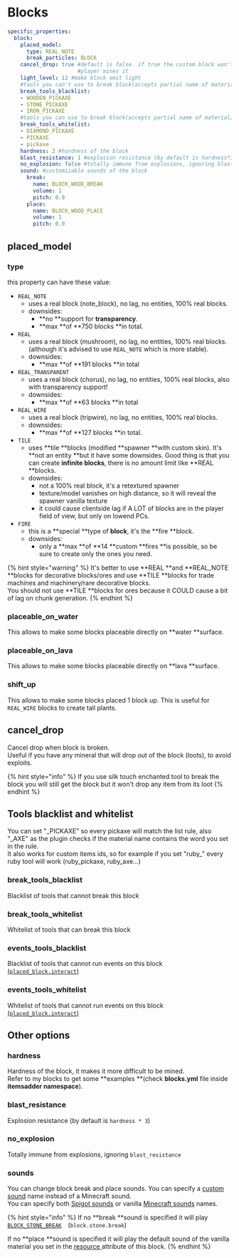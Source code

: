 # Blocks

```yaml
specific_properties:
  block:
    placed_model:
      type: REAL_NOTE
      break_particles: BLOCK
    cancel_drop: true #default is false. if true the custom block won't be dropped when
                      #player mines it
    light_level: 12 #make block emit light
    #tools you can't use to break block(accepts partial name of material/customitem)
    break_tools_blacklist:
    - WOODEN_PICKAXE
    - STONE_PICKAXE
    - IRON_PICKAXE
    #tools you can use to break block(accepts partial name of material/customitem)
    break_tools_whitelist:
    - DIAMOND_PICKAXE
    - PICKAXE
    - pickaxe
    hardness: 2 #hardness of the block
    blast_resistance: 1 #explosion resistance (by default is hardness*3)
    no_explosion: false #totally immune from explosions, ignoring blast_resistance
    sound: #customizable sounds of the block
      break:
        name: BLOCK_WOOD_BREAK
        volume: 1
        pitch: 0.9
      place:
        name: BLOCK_WOOD_PLACE
        volume: 1
        pitch: 0.9
```

## placed\_model&#x20;

### type

this property can have these value:

* `REAL_NOTE`
  * uses a real block (note\_block), no lag, no entities, 100% real blocks.
  * downsides:&#x20;
    * **no **support for **transparency**.&#x20;
    * **max **of **750 blocks **in total.
* `REAL`
  * uses a real block (mushroom), no lag, no entities, 100% real blocks. (although it's advised to use `REAL_NOTE` which is more stable).
  * downsides:&#x20;
    * **max **of **191 blocks **in total
* `REAL_TRANSPARENT`
  * uses a real block (chorus), no lag, no entities, 100% real blocks, also with transparency support!
  * downsides:&#x20;
    * **max **of **63 blocks **in total
* `REAL_WIRE`
  * uses a real block (tripwire), no lag, no entities, 100% real blocks.
  * downsides:&#x20;
    * **max **of **127 blocks **in total.
* `TILE`
  * uses **tile **blocks (modified **spawner **with custom skin). It's **not an entity **but it have some downsides. Good thing is that you can create **infinite blocks**, there is no amount limit like **REAL **blocks.
  * downsides:
    * not a 100% real block, it's a retextured spawner
    * texture/model vanishes on high distance, so it will reveal the spawner vanilla texture
    * it could cause clientside lag if A LOT of blocks are in the player field of view, but only on lowend PCs.
* `FIRE`
  * this is a **special **type of **block**, it's the **fire **block.
  * downsides:&#x20;
    * only a **max **of **14 **custom **fires **is possible, so be sure to create only the ones you need.

{% hint style="warning" %}
It's better to use **REAL **and **REAL\_NOTE **blocks for decorative blocks/ores and use **TILE **blocks for trade machines and machinery/rare decorative blocks.\
You should not use **TILE **blocks for ores because it COULD cause a bit of lag on chunk generation.
{% endhint %}

### placeable\_on\_water

This allows to make some blocks placeable directly on **water **surface.

### **placeable\_on\_lava**

This allows to make some blocks placeable directly on **lava **surface.

### shift\_up

This allows to make some blocks placed 1 block up. This is useful for `REAL_WIRE` blocks to create tall plants.

## cancel\_drop

Cancel drop when block is broken.\
Useful if you have any mineral that will drop out of the block (loots), to avoid exploits.

{% hint style="info" %}
If you use silk touch enchanted tool to break the block you will still get the block but it won't drop any item from its loot&#x20;
{% endhint %}

## Tools blacklist and whitelist

You can set "\_PICKAXE" so every pickaxe will match the list rule, also "\_AXE" as the plugin checks if the material name contains the word you set in the rule.\
It also works for custom items ids, so for example if you set "ruby\_" every ruby tool will work (ruby\_pickaxe, ruby\_axe...)

### break\_tools\_blacklist

Blacklist of tools that cannot break this block

### break\_tools\_whitelist

Whitelist of tools that can break this block

### events\_tools\_blacklist

Blacklist of tools that cannot run events on this block[ (`placed_block.interact`)](../events/#list-of-events)

### events\_tools\_whitelist

Whitelist of tools that cannot run events on this block [(`placed_block.interact`)](../events/#list-of-events)

## Other options

### hardness

Hardness of the block, it makes it more difficult to be mined. \
Refer to my blocks to get some **examples **(check **blocks.yml** file inside **itemsadder namespace**).

### blast\_resistance

Explosion resistance (by default is `hardness * 3`)

### no\_explosion

Totally immune from explosions, ignoring `blast_resistance`

### sounds

You can change block break and place sounds. You can specify a [custom sound](../../sounds/) name instead of a Minecraft sound.\
You can specify both [Spigot sounds](https://hub.spigotmc.org/javadocs/spigot/org/bukkit/Sound.html) or vanilla [Minecraft sounds](https://www.digminecraft.com/lists/sound\_list\_pc.php) names.

{% hint style="info" %}
If no **break **sound is specified it will play  [`BLOCK_STONE_BREAK`](https://hub.spigotmc.org/javadocs/spigot/org/bukkit/Sound.html#BLOCK\_STONE\_BREAK)`  `(`block.stone.break`)

If no **place **sound is specified it will play the default sound of the vanilla material you set in the [resource ](../resource/)attribute of this block.
{% endhint %}
